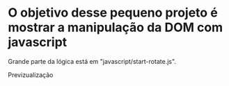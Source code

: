 <h1>O objetivo desse pequeno projeto é mostrar a manipulação da DOM com javascript</h1>

<p>Grande parte da lógica está em "javascript/start-rotate.js".</p>

<p>Previzualização <a href=""></a></p>